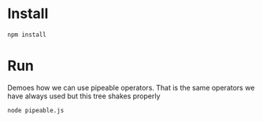 # Install

```
npm install
```

# Run

Demoes how we can use pipeable operators. That is the same operators we have always used but this tree shakes properly

```
node pipeable.js
```
